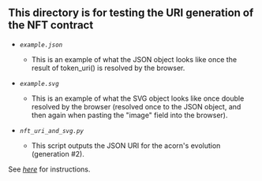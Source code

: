 ## This directory is for testing the URI generation of the NFT contract

- _`example.json`_

  - This is an example of what the JSON object looks like once the result of token_uri() is resolved by the browser.

- _`example.svg`_

  - This is an example of what the SVG object looks like once double resolved by the browser (resolved once to the JSON object, and then again when pasting the "image" field into the browser).

- _`nft_uri_and_svg.py`_

  - This script outputs the JSON URI for the acorn's evolution (generation #2).

See _[here](../../../../src/README.md#on-chain-token-uris)_ for instructions.

